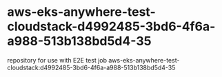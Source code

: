 # aws-eks-anywhere-test-cloudstack-d4992485-3bd6-4f6a-a988-513b138bd5d4-35
repository for use with E2E test job aws-eks-anywhere-test-cloudstack:d4992485-3bd6-4f6a-a988-513b138bd5d4-35
